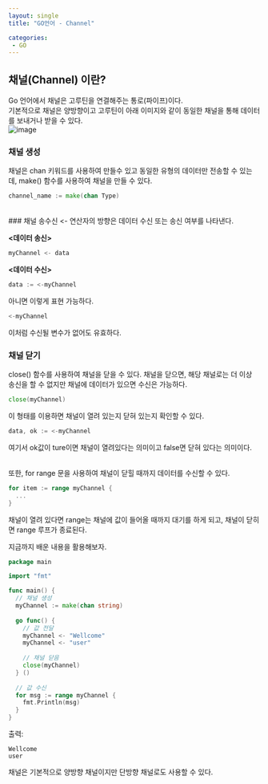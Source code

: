 ```yaml
---
layout: single
title: "GO언어 - Channel"

categories:
 - GO
---
```


## 채널(Channel) 이란?
Go 언어에서 채널은 고루틴을 연결해주는 통로(파이프)이다. <br>
기본적으로 채널은 양방향이고 고루틴이 아래 이미지와 같이 동일한 채널을 통해 데이터를 보내거나 받을 수 있다. <br>
![image](https://user-images.githubusercontent.com/81789003/197220130-2cef2244-2c33-48f0-bf2a-abb9d8e5a7f4.png)


### 채널 생성
채널은 chan 키워드를 사용하여 만들수 있고 동일한 유형의 데이터만 전송할 수 있는데, make() 함수를 사용하여 채널을 만들 수 있다. <br>
```go
channel_name := make(chan Type)
```
<br>
### 채널 송수신
<- 연산자의 방향은 데이터 수신 또는 송신 여부를 나타낸다. <br>

**<데이터 송신>**
```go
myChannel <- data
```

**<데이터 수신>**
```go
data := <-myChannel
```
아니면 이렇게 표현 가능하다.
```go
<-myChannel
```
이처럼 수신될 변수가 없어도 유효하다. <br>

### 채널 닫기
close() 함수를 사용하여 채널을 닫을 수 있다. 채널을 닫으면, 해당 채널로는 더 이상 송신을 할 수 없지만 채널에 데이터가 있으면 수신은 가능하다.
```go
close(myChannel)
```

이 형태를 이용하면 채널이 열려 있는지 닫혀 있는지 확인할 수 있다.
```go
data, ok := <-myChannel
```
여기서 ok값이 ture이면 채널이 열려있다는 의미이고 false면 닫혀 있다는 의미이다. <br> <br>

 
또한, for range 문을 사용하여 채널이 닫힐 때까지 데이터를 수신할 수 있다. <br>
```go
for item := range myChannel {
  ...
}
```
채널이 열려 있다면 range는 채널에 값이 들어올 때까지 대기를 하게 되고, 채널이 닫히면 range 루프가 종료된다. <br>
 

지금까지 배운 내용을 활용해보자.
```go
package main

import "fmt"

func main() {
  // 채널 생성
  myChannel := make(chan string)
  
  go func() { 
    // 값 전달
    myChannel <- "Wellcome"
    myChannel <- "user"
    
    // 채널 닫음
    close(myChannel)
  } ()
  
  // 값 수신
  for msg := range myChannel {
    fmt.Println(msg)
  }
}
```
출력:
```
Wellcome
user
```
채널은 기본적으로 양방향 채널이지만 단방향 채널로도 사용할 수 있다.
